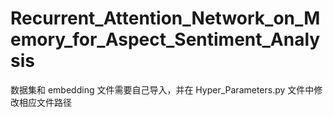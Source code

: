 # Recurrent_Attention_Network_on_Memory_for_Aspect_Sentiment_Analysis
数据集和 embedding 文件需要自己导入，并在 Hyper_Parameters.py 文件中修改相应文件路径 
